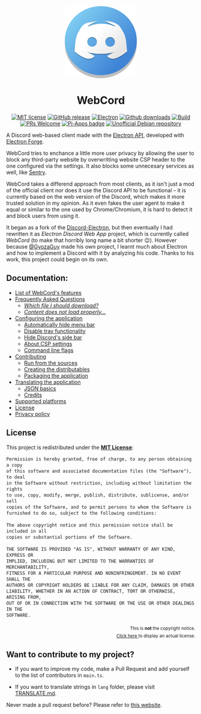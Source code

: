 <!--                 Now featuring: Notepad-friendly comments! <3                      -->
<div align='center'>
<a href='https://discord.com'> <img src='../sources/assets/icons/app.png' width='192px'> </a> 
<h1>WebCord</h1>

<!--
                                 ______________________
                                /                      \ Art by SpacingBat3
                                |                      | (IT'S NOT STOLEN :P)
                                |                      |
                                |     /--\____/--\     |
                                |    /   _    _   \    |
                                |   /   (_)  (_)   \   |
                                |  |     ______     |  |
                                |   \___/      \___/   |
                                |                      |
                                |                 \    |
                                \__________________\   |
                                                    \  |
                                                      \|
                                                        
						     
————————————————————————————————————— W e b C o r d —————————————————————————————————————

		         MIT • Electron • Pull Request Welcome • Pi Apps • Debian Repository
-->

[![MIT license](https://img.shields.io/badge/License-MIT-C23939.svg)](COPYING)
[![GitHub release](https://img.shields.io/github/release/SpacingBat3/electron-discord-webapp.svg?label=Release)](https://github.com/SpacingBat3/WebCord/tags)
[![Electron](https://img.shields.io/github/package-json/dependency-version/SpacingBat3/WebCord/dev/electron?color=%236CB2BF&label=Electron)](https://www.electronjs.org/)
[![Github downloads](https://img.shields.io/github/downloads/SpacingBat3/electron-discord-webapp/total.svg?label=Downloads&color=%236586B3)](https://github.com/SpacingBat3/releases)
[![Build](https://img.shields.io/github/workflow/status/SpacingBat3/WebCord/Run%20tests?label=Build&logo=github)](../../../actions/workflows/build.yml)
[![PRs Welcome](https://img.shields.io/badge/Pull%20requests-welcome-brightgreen.svg)](#want-to-contribute-to-my-project)
[![Pi-Apps badge](https://badgen.net/badge/Pi-Apps%3F/Yes!/c51a4a?icon=https://raw.githubusercontent.com/Botspot/pi-apps/master/icons/vector/logo.svg)](https://github.com/Botspot/pi-apps)
[![Unofficial Debian repository](https://img.shields.io/endpoint?url=https%3A%2F%2Frunkit.io%2Fspacingbat3%2Fwebcord-debian-badge%2Fbranches%2Fmaster)](https://itai-nelken.github.io/Webcord_debian-repo/)
</div>

<!-- ———————————————————————————————————————————————————————————————————————————————— -->

A Discord web-based client made with the [Electron API](https://github.com/electron/electron),
developed with [Electron Forge](https://github.com/electron-userland/electron-forge).

WebCord tries to enchance a little more user privacy by allowing the user to block any
third-party website by overwritting website CSP header to the one configured via the settings.
It also blocks some unnecesary services as well, like [Sentry](https://sentry.io).

WebCord takes a differend approach from most clients, as it isn't just a mod of the official
client nor does it use the Discord API to be functional – it is currently based on the web
version of the Discord, which makes it more trusted solution in my opinion. As it even fakes
the user agent to make it equal or similar to the one used by Chrome/Chromium, it is hard to
detect it and block users from using it.

It began as a fork of the [Discord-Electron](https://github.com/GyozaGuy/Discord-Electron),
but then eventually I had rewritten it as *Electron Discord Web App* project, which is
currently called *WebCord* (to make that horribly long name a bit shorter 😉). However
because [@GyozaGuy](https://github.com/GyozaGuy) made his own project, I learnt much about
Electron and how to implement a Discord with it by analyzing his code. Thanks to his work,
this project could begin on its own.

## Documentation:
- [List of WebCord's features](Features.md)
- [Frequently Asked Questions](FAQ.md)
  - *[Which file I should download?](FAQ.md#1-which-file-i-should-download)*
  - *[Content does not load properly...](FAQ.md#2-imagevideocontent-does-not-load-properly-is-there-anything-i-can-do-about-it)*
- [Configuring the application](Settings.md)
  - [Automatically hide menu bar](Settings.md#auto-hide-menu-bar)
  - [Disable tray functionality](Settings.md#disable-tray)
  - [Hide Discord's side bar](Settings.md#hide-side-bar)
  - [About CSP settings](Settings.md#content-security-policy-settings)
  - [Command line flags](Settings.md#cli-flags)
- [Contributing](Contributing.md)
  - [Run from the sources](Contributing.md#run)
  - [Creating the distributables](Contributing.md#creating-distributables)
  - [Packaging the application](Contributing.md#packaging)
- [Translating the application](Translate.md)
  - [JSON basics](Translate.md#dont-know-the-json-syntax)
  - [Credits](Translate.md#the-people-that-hepled-me-with-the-app-translation)
- [Supported platforms](Support.md)
- [License](../LICENSE)
- [Privacy policy](Privacy.md)

## License
This project is redistributed under the **[MIT License](../LICENSE)**:

	Permission is hereby granted, free of charge, to any person obtaining a copy
	of this software and associated documentation files (the "Software"), to deal
	in the Software without restriction, including without limitation the rights
	to use, copy, modify, merge, publish, distribute, sublicense, and/or sell
	copies of the Software, and to permit persons to whom the Software is
	furnished to do so, subject to the following conditions:

	The above copyright notice and this permission notice shall be included in all
	copies or substantial portions of the Software.

	THE SOFTWARE IS PROVIDED "AS IS", WITHOUT WARRANTY OF ANY KIND, EXPRESS OR
	IMPLIED, INCLUDING BUT NOT LIMITED TO THE WARRANTIES OF MERCHANTABILITY,
	FITNESS FOR A PARTICULAR PURPOSE AND NONINFRINGEMENT. IN NO EVENT SHALL THE
	AUTHORS OR COPYRIGHT HOLDERS BE LIABLE FOR ANY CLAIM, DAMAGES OR OTHER
	LIABILITY, WHETHER IN AN ACTION OF CONTRACT, TORT OR OTHERWISE, ARISING FROM,
	OUT OF OR IN CONNECTION WITH THE SOFTWARE OR THE USE OR OTHER DEALINGS IN THE
	SOFTWARE.

<div align=right>

<sub> This is <b> not </b> the copyright notice. </sub> <br>
<sub> <a href='../LICENSE'> Click here </a> to display an actual license. </sub>

</div>

## Want to contribute to my project?

- If you want to improve my code, make a Pull Request and add yourself to the 
  list of contributors in `main.ts`.

- If you want to translate strings in `lang` folder, please visit
  [TRANSLATE.md](Translate.md).

Never made a pull request before? Please refer to [this website](http://makeapullrequest.com).
